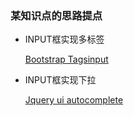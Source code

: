 ### 某知识点的思路提点

* INPUT框实现多标签

    [Bootstrap Tagsinput](https://github.com/bootstrap-tagsinput/bootstrap-tagsinput)
  
* INPUT框实现下拉

    [Jquery ui autocomplete](http://jqueryui.com/autocomplete/)
